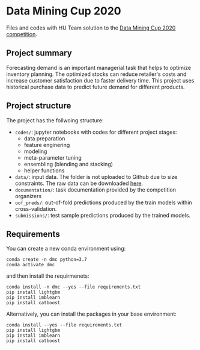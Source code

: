 # Data Mining Cup 2020

Files and codes with HU Team solution to the [Data Mining Cup 2020 competition](https://www.data-mining-cup.com).


## Project summary

Forecasting demand is an important managerial task that helps to optimize inventory planning. The optimized stocks can reduce retailer's costs and increase customer satisfaction due to faster delivery time. This project uses historical purchase data to predict future demand for different products.


## Project structure

The project has the follwoing structure:
- `codes/`: jupyter notebooks with codes for different project stages: 
    - data preparation
    - feature enginering
    - modeling
    - meta-parameter tuning
    - ensembling (blending and stacking)
    - helper functions
- `data/`: input data. The folder is not uploaded to Github due to size constraints. The raw data can be downloaded [here](https://www.data-mining-cup.com/dmc-2020/).
- `documentation/`: task documentation provided by the competition organizers
- `oof_preds/`: out-of-fold predictions produced by the train models within cross-validation.
- `submissions/`: test sample predictions produced by the trained models.


## Requirements

You can create a new conda environment using:

```
conda create -n dmc python=3.7
conda activate dmc
```

and then install the requirmenets:

```
conda install -n dmc --yes --file requirements.txt
pip install lightgbm
pip install imblearn
pip install catboost
```

Alternatively, you can install the packages in your base environment:

```
conda install --yes --file requirements.txt
pip install lightgbm
pip install imblearn
pip install catboost
```
